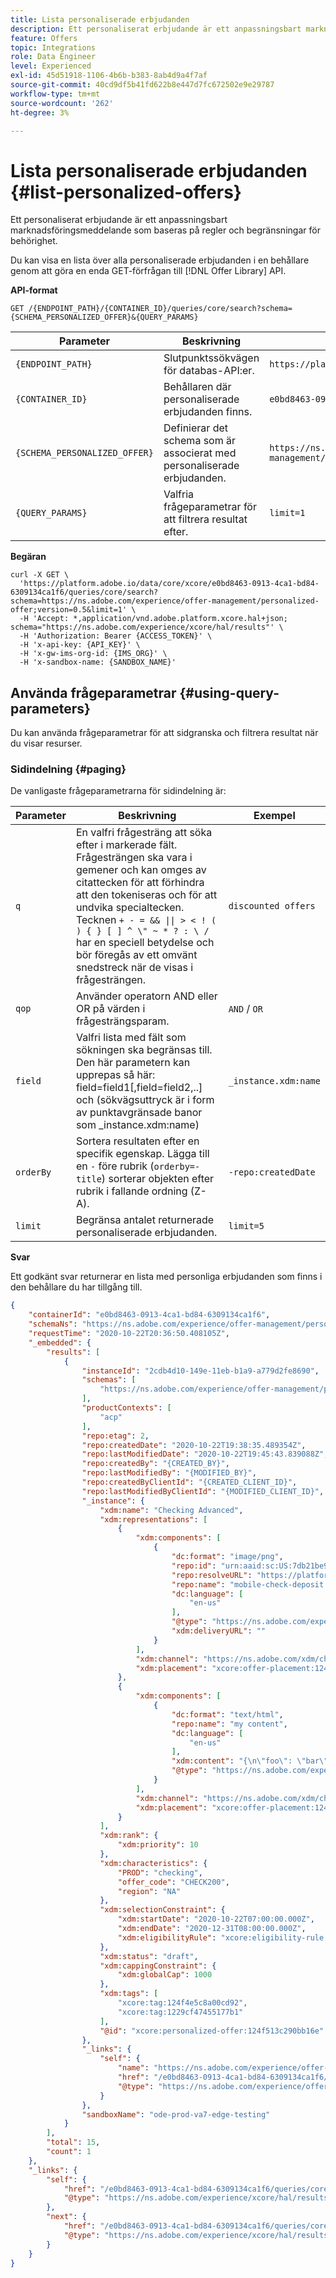 ```yaml
---
title: Lista personaliserade erbjudanden
description: Ett personaliserat erbjudande är ett anpassningsbart marknadsföringsmeddelande som baseras på regler och begränsningar för behörighet.
feature: Offers
topic: Integrations
role: Data Engineer
level: Experienced
exl-id: 45d51918-1106-4b6b-b383-8ab4d9a4f7af
source-git-commit: 40cd9df5b41fd622b8e447d7fc672502e9e29787
workflow-type: tm+mt
source-wordcount: '262'
ht-degree: 3%

---
```


# Lista personaliserade erbjudanden {#list-personalized-offers}

Ett personaliserat erbjudande är ett anpassningsbart marknadsföringsmeddelande som baseras på regler och begränsningar för behörighet.

Du kan visa en lista över alla personaliserade erbjudanden i en behållare genom att göra en enda GET-förfrågan till [!DNL Offer Library] API.

**API-format**

```http
GET /{ENDPOINT_PATH}/{CONTAINER_ID}/queries/core/search?schema={SCHEMA_PERSONALIZED_OFFER}&{QUERY_PARAMS}
```

| Parameter | Beskrivning | Exempel |
| --------- | ----------- | ------- |
| `{ENDPOINT_PATH}` | Slutpunktssökvägen för databas-API:er. | `https://platform.adobe.io/data/core/xcore/` |
| `{CONTAINER_ID}` | Behållaren där personaliserade erbjudanden finns. | `e0bd8463-0913-4ca1-bd84-6309134ca1f6` |
| `{SCHEMA_PERSONALIZED_OFFER}` | Definierar det schema som är associerat med personaliserade erbjudanden. | `https://ns.adobe.com/experience/offer-management/personalized-offer;version=0.5` |
| `{QUERY_PARAMS}` | Valfria frågeparametrar för att filtrera resultat efter. | `limit=1` |

**Begäran**

```shell
curl -X GET \
  'https://platform.adobe.io/data/core/xcore/e0bd8463-0913-4ca1-bd84-6309134ca1f6/queries/core/search?schema=https://ns.adobe.com/experience/offer-management/personalized-offer;version=0.5&limit=1' \
  -H 'Accept: *,application/vnd.adobe.platform.xcore.hal+json; schema="https://ns.adobe.com/experience/xcore/hal/results"' \
  -H 'Authorization: Bearer {ACCESS_TOKEN}' \
  -H 'x-api-key: {API_KEY}' \
  -H 'x-gw-ims-org-id: {IMS_ORG}' \
  -H 'x-sandbox-name: {SANDBOX_NAME}'
```

## Använda frågeparametrar {#using-query-parameters}

Du kan använda frågeparametrar för att sidgranska och filtrera resultat när du visar resurser.

### Sidindelning {#paging}

De vanligaste frågeparametrarna för sidindelning är:

| Parameter | Beskrivning | Exempel |
| --------- | ----------- | ------- |
| `q` | En valfri frågesträng att söka efter i markerade fält. Frågesträngen ska vara i gemener och kan omges av citattecken för att förhindra att den tokeniseras och för att undvika specialtecken. Tecknen `+ - = && \|\| > < ! ( ) { } [ ] ^ \" ~ * ? : \ /` har en speciell betydelse och bör föregås av ett omvänt snedstreck när de visas i frågesträngen. | `discounted offers` |
| `qop` | Använder operatorn AND eller OR på värden i frågesträngsparam. | `AND` / `OR` |
| `field` | Valfri lista med fält som sökningen ska begränsas till. Den här parametern kan upprepas så här: field=field1[,field=field2,..] och (sökvägsuttryck är i form av punktavgränsade banor som _instance.xdm:name) | `_instance.xdm:name` |
| `orderBy` | Sortera resultaten efter en specifik egenskap. Lägga till en `-` före rubrik (`orderby=-title`) sorterar objekten efter rubrik i fallande ordning (Z-A). | `-repo:createdDate` |
| `limit` | Begränsa antalet returnerade personaliserade erbjudanden. | `limit=5` |

**Svar**

Ett godkänt svar returnerar en lista med personliga erbjudanden som finns i den behållare du har tillgång till.

```json
{
    "containerId": "e0bd8463-0913-4ca1-bd84-6309134ca1f6",
    "schemaNs": "https://ns.adobe.com/experience/offer-management/personalized-offer;version=0.5",
    "requestTime": "2020-10-22T20:36:50.408105Z",
    "_embedded": {
        "results": [
            {
                "instanceId": "2cdb4d10-149e-11eb-b1a9-a779d2fe8690",
                "schemas": [
                    "https://ns.adobe.com/experience/offer-management/personalized-offer;version=0.5"
                ],
                "productContexts": [
                    "acp"
                ],
                "repo:etag": 2,
                "repo:createdDate": "2020-10-22T19:38:35.489354Z",
                "repo:lastModifiedDate": "2020-10-22T19:45:43.839088Z",
                "repo:createdBy": "{CREATED_BY}",
                "repo:lastModifiedBy": "{MODIFIED_BY}",
                "repo:createdByClientId": "{CREATED_CLIENT_ID}",
                "repo:lastModifiedByClientId": "{MODIFIED_CLIENT_ID}",
                "_instance": {
                    "xdm:name": "Checking Advanced",
                    "xdm:representations": [
                        {
                            "xdm:components": [
                                {
                                    "dc:format": "image/png",
                                    "repo:id": "urn:aaid:sc:US:7db21be9-89ee-472a-b2c9-91f7a39ada51",
                                    "repo:resolveURL": "https://platform-cs-va6.adobe.io/content/storage/id/urn:aaid:sc:US:7db21be9-89ee-472a-b2c9-91f7a39ada51/:rendition;size=300",
                                    "repo:name": "mobile-check-deposit.png",
                                    "dc:language": [
                                        "en-us"
                                    ],
                                    "@type": "https://ns.adobe.com/experience/offer-management/content-component-imagelink",
                                    "xdm:deliveryURL": ""
                                }
                            ],
                            "xdm:channel": "https://ns.adobe.com/xdm/channel-types/offline",
                            "xdm:placement": "xcore:offer-placement:124f4e33724bb15f"
                        },
                        {
                            "xdm:components": [
                                {
                                    "dc:format": "text/html",
                                    "repo:name": "my content",
                                    "dc:language": [
                                        "en-us"
                                    ],
                                    "xdm:content": "{\n\"foo\": \"bar\"\n}",
                                    "@type": "https://ns.adobe.com/experience/offer-management/content-component-html"
                                }
                            ],
                            "xdm:channel": "https://ns.adobe.com/xdm/channel-types/web",
                            "xdm:placement": "xcore:offer-placement:124e0be5699743d3"
                        }
                    ],
                    "xdm:rank": {
                        "xdm:priority": 10
                    },
                    "xdm:characteristics": {
                        "PROD": "checking",
                        "offer_code": "CHECK200",
                        "region": "NA"
                    },
                    "xdm:selectionConstraint": {
                        "xdm:startDate": "2020-10-22T07:00:00.000Z",
                        "xdm:endDate": "2020-12-31T08:00:00.000Z",
                        "xdm:eligibilityRule": "xcore:eligibility-rule:124f4f57259caba5"
                    },
                    "xdm:status": "draft",
                    "xdm:cappingConstraint": {
                        "xdm:globalCap": 1000
                    },
                    "xdm:tags": [
                        "xcore:tag:124f4e5c8a00cd92",
                        "xcore:tag:1229cf47455177b1"
                    ],
                    "@id": "xcore:personalized-offer:124f513c290bb16e"
                },
                "_links": {
                    "self": {
                        "name": "https://ns.adobe.com/experience/offer-management/personalized-offer;version=0.5#2cdb4d10-149e-11eb-b1a9-a779d2fe8690",
                        "href": "/e0bd8463-0913-4ca1-bd84-6309134ca1f6/instances/2cdb4d10-149e-11eb-b1a9-a779d2fe8690",
                        "@type": "https://ns.adobe.com/experience/offer-management/personalized-offer;version=0.5"
                    }
                },
                "sandboxName": "ode-prod-va7-edge-testing"
            }
        ],
        "total": 15,
        "count": 1
    },
    "_links": {
        "self": {
            "href": "/e0bd8463-0913-4ca1-bd84-6309134ca1f6/queries/core/search?schema=https://ns.adobe.com/experience/offer-management/personalized-offer;version=0.5&orderby=-repo:createdDate&limit=1",
            "@type": "https://ns.adobe.com/experience/xcore/hal/results"
        },
        "next": {
            "href": "/e0bd8463-0913-4ca1-bd84-6309134ca1f6/queries/core/search?start=1603395515489%2C2cdb4d10-149e-11eb-b1a9-a779d2fe8690&schema=https://ns.adobe.com/experience/offer-management/personalized-offer;version=0.5&orderby=-repo%3AcreatedDate%2CinstanceId&limit=1",
            "@type": "https://ns.adobe.com/experience/xcore/hal/results"
        }
    }
}
```
